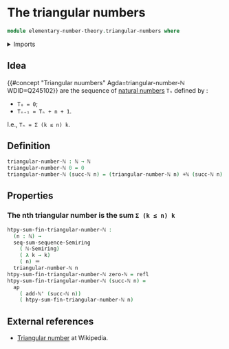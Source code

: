 # The triangular numbers

```agda
module elementary-number-theory.triangular-numbers where
```

<details><summary>Imports</summary>

```agda
open import elementary-number-theory.addition-natural-numbers
open import elementary-number-theory.commutative-semiring-of-natural-numbers
open import elementary-number-theory.natural-numbers

open import foundation.action-on-identifications-functions
open import foundation.identity-types

open import ring-theory.series-semirings
open import ring-theory.sums-of-finite-sequences-of-elements-semirings
```

</details>

## Idea

{{#concept "Triangular nuumbers" Agda=triangular-number-ℕ WDID=Q245102}} are
the sequence of [natural numbers](elementary-number-theory.natural-numbers.md)
`Tₙ` defined by :

- `T₀ = 0`;
- `Tₙ₊₁ = Tₙ + n + 1`.

I.e., `Tₙ = Σ (k ≤ n) k`.

## Definition

```agda
triangular-number-ℕ : ℕ → ℕ
triangular-number-ℕ 0 = 0
triangular-number-ℕ (succ-ℕ n) = (triangular-number-ℕ n) +ℕ (succ-ℕ n)
```

## Properties

### The nth triangular number is the sum `Σ (k ≤ n) k`

```agda
htpy-sum-fin-triangular-number-ℕ :
  (n : ℕ) →
  seq-sum-sequence-Semiring
    ( ℕ-Semiring)
    ( λ k → k)
    ( n) ＝
  triangular-number-ℕ n
htpy-sum-fin-triangular-number-ℕ zero-ℕ = refl
htpy-sum-fin-triangular-number-ℕ (succ-ℕ n) =
  ap
    ( add-ℕ' (succ-ℕ n))
    ( htpy-sum-fin-triangular-number-ℕ n)
```

## External references

- [Triangular number](https://en.wikipedia.org/wiki/Triangular_number) at
  Wikipedia.
